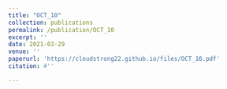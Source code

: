 ```yaml
---
title: "OCT_10"
collection: publications
permalink: /publication/OCT_10
excerpt: ''
date: 2021-03-29
venue: ''
paperurl: 'https://cloudstrong22.github.io/files/OCT_10.pdf'
citation: #''

---
```


[Download paper here]: (https://cloudstrong22.github.io/files/OCT_10.pdf)
